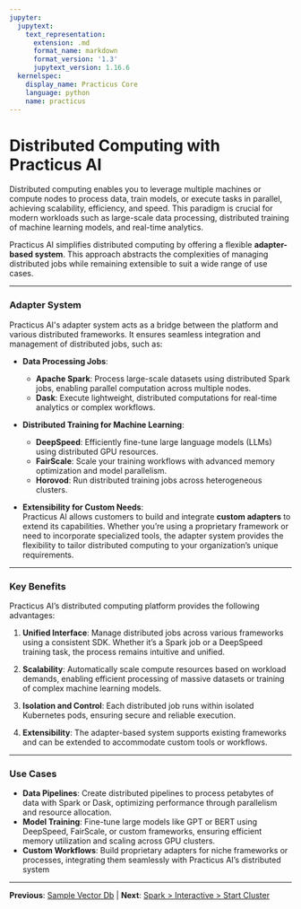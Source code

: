 ```yaml
---
jupyter:
  jupytext:
    text_representation:
      extension: .md
      format_name: markdown
      format_version: '1.3'
      jupytext_version: 1.16.6
  kernelspec:
    display_name: Practicus Core
    language: python
    name: practicus
---
```


# Distributed Computing with Practicus AI

Distributed computing enables you to leverage multiple machines or compute nodes to process data, train models, or execute tasks in parallel, achieving scalability, efficiency, and speed. This paradigm is crucial for modern workloads such as large-scale data processing, distributed training of machine learning models, and real-time analytics.

Practicus AI simplifies distributed computing by offering a flexible **adapter-based system**. This approach abstracts the complexities of managing distributed jobs while remaining extensible to suit a wide range of use cases.

---

### Adapter System

Practicus AI's adapter system acts as a bridge between the platform and various distributed frameworks. It ensures seamless integration and management of distributed jobs, such as:

- **Data Processing Jobs**:  
  - **Apache Spark**: Process large-scale datasets using distributed Spark jobs, enabling parallel computation across multiple nodes.  
  - **Dask**: Execute lightweight, distributed computations for real-time analytics or complex workflows.  

- **Distributed Training for Machine Learning**:  
  - **DeepSpeed**: Efficiently fine-tune large language models (LLMs) using distributed GPU resources.  
  - **FairScale**: Scale your training workflows with advanced memory optimization and model parallelism.  
  - **Horovod**: Run distributed training jobs across heterogeneous clusters.  

- **Extensibility for Custom Needs**:  
  Practicus AI allows customers to build and integrate **custom adapters** to extend its capabilities. Whether you’re using a proprietary framework or need to incorporate specialized tools, the adapter system provides the flexibility to tailor distributed computing to your organization’s unique requirements.

---

### Key Benefits

Practicus AI’s distributed computing platform provides the following advantages:

1. **Unified Interface**: Manage distributed jobs across various frameworks using a consistent SDK. Whether it’s a Spark job or a DeepSpeed training task, the process remains intuitive and unified.
   
2. **Scalability**: Automatically scale compute resources based on workload demands, enabling efficient processing of massive datasets or training of complex machine learning models.

3. **Isolation and Control**: Each distributed job runs within isolated Kubernetes pods, ensuring secure and reliable execution.

4. **Extensibility**: The adapter-based system supports existing frameworks and can be extended to accommodate custom tools or workflows.

---

### Use Cases

- **Data Pipelines**: Create distributed pipelines to process petabytes of data with Spark or Dask, optimizing performance through parallelism and resource allocation.
- **Model Training**: Fine-tune large models like GPT or BERT using DeepSpeed, FairScale, or custom frameworks, ensuring efficient memory utilization and scaling across GPU clusters.
- **Custom Workflows**: Build proprietary adapters for niche frameworks or processes, integrating them seamlessly with Practicus AI’s distributed system


---

**Previous**: [Sample Vector Db](../generative-ai/vector-databases/sample-vector-db.md) | **Next**: [Spark > Interactive > Start Cluster](spark/interactive/start-cluster.md)
